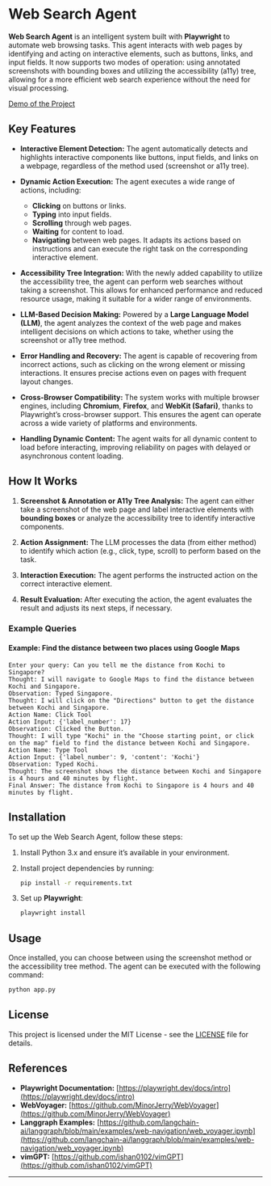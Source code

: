 # Web Search Agent

**Web Search Agent** is an intelligent system built with **Playwright** to automate web browsing tasks. This agent interacts with web pages by identifying and acting on interactive elements, such as buttons, links, and input fields. It now supports two modes of operation: using annotated screenshots with bounding boxes and utilizing the accessibility (a11y) tree, allowing for a more efficient web search experience without the need for visual processing. 

[Demo of the Project](https://github.com/Jeomon/Web-Search-Agent/blob/main/assets/)

## Key Features

- **Interactive Element Detection:** The agent automatically detects and highlights interactive components like buttons, input fields, and links on a webpage, regardless of the method used (screenshot or a11y tree).

- **Dynamic Action Execution:** The agent executes a wide range of actions, including:
  - **Clicking** on buttons or links.
  - **Typing** into input fields.
  - **Scrolling** through web pages.
  - **Waiting** for content to load.
  - **Navigating** between web pages.
  It adapts its actions based on instructions and can execute the right task on the corresponding interactive element.

- **Accessibility Tree Integration:** With the newly added capability to utilize the accessibility tree, the agent can perform web searches without taking a screenshot. This allows for enhanced performance and reduced resource usage, making it suitable for a wider range of environments.

- **LLM-Based Decision Making:** Powered by a **Large Language Model (LLM)**, the agent analyzes the context of the web page and makes intelligent decisions on which actions to take, whether using the screenshot or a11y tree method.

- **Error Handling and Recovery:** The agent is capable of recovering from incorrect actions, such as clicking on the wrong element or missing interactions. It ensures precise actions even on pages with frequent layout changes.

- **Cross-Browser Compatibility:** The system works with multiple browser engines, including **Chromium**, **Firefox**, and **WebKit (Safari)**, thanks to Playwright’s cross-browser support. This ensures the agent can operate across a wide variety of platforms and environments.

- **Handling Dynamic Content:** The agent waits for all dynamic content to load before interacting, improving reliability on pages with delayed or asynchronous content loading.

## How It Works

1. **Screenshot & Annotation or A11y Tree Analysis:** The agent can either take a screenshot of the web page and label interactive elements with **bounding boxes** or analyze the accessibility tree to identify interactive components.

2. **Action Assignment:** The LLM processes the data (from either method) to identify which action (e.g., click, type, scroll) to perform based on the task.

3. **Interaction Execution:** The agent performs the instructed action on the correct interactive element.

4. **Result Evaluation:** After executing the action, the agent evaluates the result and adjusts its next steps, if necessary.

### Example Queries

#### Example: Find the distance between two places using Google Maps

```plaintext
Enter your query: Can you tell me the distance from Kochi to Singapore?
Thought: I will navigate to Google Maps to find the distance between Kochi and Singapore.
Observation: Typed Singapore.
Thought: I will click on the "Directions" button to get the distance between Kochi and Singapore.
Action Name: Click Tool
Action Input: {'label_number': 17}
Observation: Clicked the Button.
Thought: I will type "Kochi" in the "Choose starting point, or click on the map" field to find the distance between Kochi and Singapore.
Action Name: Type Tool
Action Input: {'label_number': 9, 'content': 'Kochi'}
Observation: Typed Kochi.
Thought: The screenshot shows the distance between Kochi and Singapore is 4 hours and 40 minutes by flight.
Final Answer: The distance from Kochi to Singapore is 4 hours and 40 minutes by flight.
```

## Installation

To set up the Web Search Agent, follow these steps:

1. Install Python 3.x and ensure it’s available in your environment.
2. Install project dependencies by running:

   ```bash
   pip install -r requirements.txt
   ```

3. Set up **Playwright**:

   ```bash
   playwright install
   ```

## Usage

Once installed, you can choose between using the screenshot method or the accessibility tree method. The agent can be executed with the following command:

```bash
python app.py
```

## License

This project is licensed under the MIT License - see the [LICENSE](LICENSE) file for details.

## References

- **Playwright Documentation:** [https://playwright.dev/docs/intro](https://playwright.dev/docs/intro)
- **WebVoyager:** [https://github.com/MinorJerry/WebVoyager](https://github.com/MinorJerry/WebVoyager)
- **Langgraph Examples:** [https://github.com/langchain-ai/langgraph/blob/main/examples/web-navigation/web_voyager.ipynb](https://github.com/langchain-ai/langgraph/blob/main/examples/web-navigation/web_voyager.ipynb)
- **vimGPT:** [https://github.com/ishan0102/vimGPT](https://github.com/ishan0102/vimGPT)

---